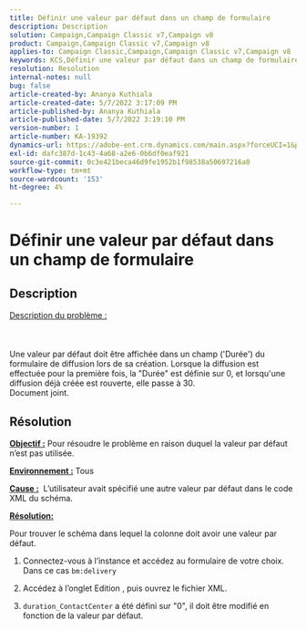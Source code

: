 ```yaml
---
title: Définir une valeur par défaut dans un champ de formulaire
description: Description
solution: Campaign,Campaign Classic v7,Campaign v8
product: Campaign,Campaign Classic v7,Campaign v8
applies-to: Campaign Classic,Campaign,Campaign Classic v7,Campaign v8
keywords: KCS,Définir une valeur par défaut dans un champ de formulaire
resolution: Resolution
internal-notes: null
bug: false
article-created-by: Ananya Kuthiala
article-created-date: 5/7/2022 3:17:09 PM
article-published-by: Ananya Kuthiala
article-published-date: 5/7/2022 3:19:10 PM
version-number: 1
article-number: KA-19392
dynamics-url: https://adobe-ent.crm.dynamics.com/main.aspx?forceUCI=1&pagetype=entityrecord&etn=knowledgearticle&id=ffdd6cc2-18ce-ec11-a7b5-0022480a8e40
exl-id: dafc387d-1c43-4a68-a2e6-0b6df0eaf921
source-git-commit: 0c3e421beca46d9fe1952b1f98538a50697216a0
workflow-type: tm+mt
source-wordcount: '153'
ht-degree: 4%

---
```


# Définir une valeur par défaut dans un champ de formulaire

## Description

<u>Description du problème :</u><br><br> <br><br>Une valeur par défaut doit être affichée dans un champ (&#39;Durée&#39;) du formulaire de diffusion lors de sa création. Lorsque la diffusion est effectuée pour la première fois, la &quot;Durée&quot; est définie sur 0, et lorsqu&#39;une diffusion déjà créée est rouverte, elle passe à 30.
<br>Document joint.<br>

## Résolution


<b><u>Objectif :</u></b> Pour résoudre le problème en raison duquel la valeur par défaut n’est pas utilisée.

<b><u>Environnement :</u></b> Tous

<b><u>Cause :</u></b>  L’utilisateur avait spécifié une autre valeur par défaut dans le code XML du schéma.

<b><u>Résolution:</u></b>

Pour trouver le schéma dans lequel la colonne doit avoir une valeur par défaut.

1. Connectez-vous à l’instance et accédez au formulaire de votre choix. Dans ce cas `bm:delivery`

2. Accédez à l’onglet Edition , puis ouvrez le fichier XML.

3. `duration_ContactCenter` a été défini sur &quot;0&quot;, il doit être modifié en fonction de la valeur par défaut.
